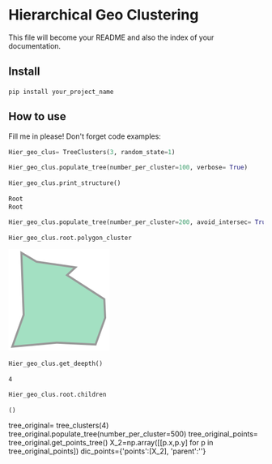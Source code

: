 # Hierarchical Geo Clustering 



This file will become your README and also the index of your documentation.

## Install

`pip install your_project_name`

## How to use

Fill me in please! Don't forget code examples:

```python
Hier_geo_clus= TreeClusters(3, random_state=1)
```

```python
Hier_geo_clus.populate_tree(number_per_cluster=100, verbose= True)
```

    


```python
Hier_geo_clus.print_structure()
```

    Root
    Root    


```python
Hier_geo_clus.populate_tree(number_per_cluster=200, avoid_intersec= True, verbose= True)
```

    


```python
Hier_geo_clus.root.polygon_cluster
```




![svg](docs/images/output_9_0.svg)



```python
Hier_geo_clus.get_deepth()
```




    4



```python
Hier_geo_clus.root.children
```




    ()



tree_original= tree_clusters(4)
tree_original.populate_tree(number_per_cluster=500)
tree_original_points= tree_original.get_points_tree()
X_2=np.array([[p.x,p.y] for p in tree_original_points])
dic_points={'points':[X_2], 'parent':''}

